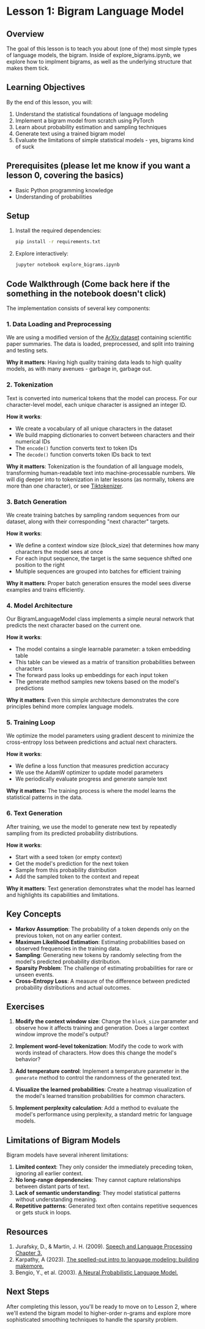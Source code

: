 # Lesson 1: Bigram Language Model

## Overview

The goal of this lesson is to teach you about (one of the) most simple types of language models, the bigram. Inside of explore_bigrams.ipynb, we explore
how to implment bigrams, as well as the underlying structure that makes them tick. 

## Learning Objectives

By the end of this lesson, you will:

1. Understand the statistical foundations of language modeling
2. Implement a bigram model from scratch using PyTorch
3. Learn about probability estimation and sampling techniques
4. Generate text using a trained bigram model
5. Evaluate the limitations of simple statistical models - yes, bigrams kind of suck

## Prerequisites (please let me know if you want a lesson 0, covering the basics)

- Basic Python programming knowledge
- Understanding of probabilities

## Setup

1. Install the required dependencies:
   ```bash
   pip install -r requirements.txt
   ```

2. Explore interactively:
   ```bash
   jupyter notebook explore_bigrams.ipynb
   ```

## Code Walkthrough (Come back here if the something in the notebook doesn't click)

The implementation consists of several key components:

### 1. Data Loading and Preprocessing

We are using a modified version of the [ArXiv dataset](https://www.kaggle.com/datasets/Cornell-University/arxiv) containing scientific paper summaries. The data is loaded, preprocessed, and split into training and testing sets.

**Why it matters**: Having high quality training data leads to high quality models, as with many avenues - garbage in, garbage out.

### 2. Tokenization

Text is converted into numerical tokens that the model can process. For our character-level model, each unique character is assigned an integer ID.

**How it works**:
- We create a vocabulary of all unique characters in the dataset
- We build mapping dictionaries to convert between characters and their numerical IDs
- The `encode()` function converts text to token IDs
- The `decode()` function converts token IDs back to text

**Why it matters**: Tokenization is the foundation of all language models, transforming human-readable text into machine-processable numbers. We will dig deeper into to tokenization in later lessons (as normally, tokens are more than one character), or see [Tiktokenizer](https://tiktokenizer.vercel.app/).

### 3. Batch Generation

We create training batches by sampling random sequences from our dataset, along with their corresponding "next character" targets.

**How it works**:
- We define a context window size (block_size) that determines how many characters the model sees at once
- For each input sequence, the target is the same sequence shifted one position to the right
- Multiple sequences are grouped into batches for efficient training

**Why it matters**: Proper batch generation ensures the model sees diverse examples and trains efficiently.

### 4. Model Architecture

Our BigramLanguageModel class implements a simple neural network that predicts the next character based on the current one.

**How it works**:
- The model contains a single learnable parameter: a token embedding table
- This table can be viewed as a matrix of transition probabilities between characters
- The forward pass looks up embeddings for each input token
- The generate method samples new tokens based on the model's predictions

**Why it matters**: Even this simple architecture demonstrates the core principles behind more complex language models.

### 5. Training Loop

We optimize the model parameters using gradient descent to minimize the cross-entropy loss between predictions and actual next characters.

**How it works**:
- We define a loss function that measures prediction accuracy
- We use the AdamW optimizer to update model parameters
- We periodically evaluate progress and generate sample text

**Why it matters**: The training process is where the model learns the statistical patterns in the data.

### 6. Text Generation

After training, we use the model to generate new text by repeatedly sampling from its predicted probability distributions.

**How it works**:
- Start with a seed token (or empty context)
- Get the model's prediction for the next token
- Sample from this probability distribution
- Add the sampled token to the context and repeat

**Why it matters**: Text generation demonstrates what the model has learned and highlights its capabilities and limitations.

## Key Concepts

- **Markov Assumption**: The probability of a token depends only on the previous token, not on any earlier context.
- **Maximum Likelihood Estimation**: Estimating probabilities based on observed frequencies in the training data.
- **Sampling**: Generating new tokens by randomly selecting from the model's predicted probability distribution.
- **Sparsity Problem**: The challenge of estimating probabilities for rare or unseen events.
- **Cross-Entropy Loss**: A measure of the difference between predicted probability distributions and actual outcomes.

## Exercises

1. **Modify the context window size**: Change the `block_size` parameter and observe how it affects training and generation. Does a larger context window improve the model's output?

2. **Implement word-level tokenization**: Modify the code to work with words instead of characters. How does this change the model's behavior?

3. **Add temperature control**: Implement a temperature parameter in the `generate` method to control the randomness of the generated text.

4. **Visualize the learned probabilities**: Create a heatmap visualization of the model's learned transition probabilities for common characters.

5. **Implement perplexity calculation**: Add a method to evaluate the model's performance using perplexity, a standard metric for language models.

## Limitations of Bigram Models

Bigram models have several inherent limitations:

1. **Limited context**: They only consider the immediately preceding token, ignoring all earlier context.
2. **No long-range dependencies**: They cannot capture relationships between distant parts of text.
3. **Lack of semantic understanding**: They model statistical patterns without understanding meaning.
4. **Repetitive patterns**: Generated text often contains repetitive sequences or gets stuck in loops.

## Resources

1. Jurafsky, D., & Martin, J. H. (2009). [Speech and Language Processing Chapter 3.](https://web.stanford.edu/~jurafsky/slp3/3.pdf)
2. Karpathy, A (2023). [The spelled-out intro to language modeling: building makemore.](https://www.youtube.com/watch?v=PaCmpygFfXo&t=3861s)
3. Bengio, Y., et al. (2003). [A Neural Probabilistic Language Model.](https://dl.acm.org/doi/pdf/10.5555/944919.944966)

## Next Steps

After completing this lesson, you'll be ready to move on to Lesson 2, where we'll extend the bigram model to higher-order n-grams and explore more sophisticated smoothing techniques to handle the sparsity problem. 